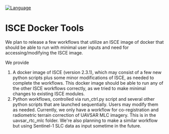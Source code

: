 [![Language](https://img.shields.io/badge/python-3.6%2B-blue.svg)](https://www.python.org/)

# ISCE Docker Tools

We plan to release a few workflows that utilize an ISCE image of docker that should be able to run with minimal user inputs and need for accessing/modifying the ISCE image.

We provide
  1. A docker image of ISCE (version 2.3.1), which may consist of a few new python scripts plus some minor modifications of ISCE, as needed to complete the workflows. This docker image should be able to run any of the other ISCE workflows correctly, as we tried to make minimal changes to existing ISCE modules. 
  2. Python workflows, controlled via run_ctrl.py script and several other python scripts that are launched sequentially. Users may modify them as needed. Currently, we only have a workflow for co-registration and radiometric terrain correction of UAVSAR MLC imagery. This is in the uavsar_rtc_mlc folder. We're also planning to make a similar workflow but using Sentinel-1 SLC data as input sometime in the future.

